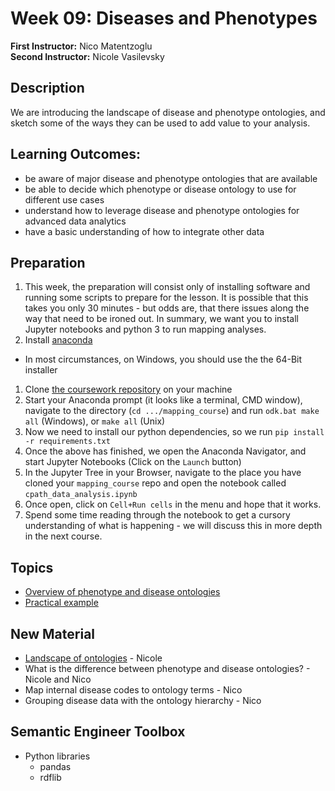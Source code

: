 # Week 09: Diseases and Phenotypes

**First Instructor:** Nico Matentzoglu  
**Second Instructor:** Nicole Vasilevsky

## Description

We are introducing the landscape of disease and phenotype ontologies, and sketch some of the ways they can be used to add value to your analysis.

## Learning Outcomes:

- be aware of major disease and phenotype ontologies that are available
- be able to decide which phenotype or disease ontology to use for different use cases
- understand how to leverage disease and phenotype ontologies for advanced data analytics
- have a basic understanding of how to integrate other data

## Preparation

1. This week, the preparation will consist only of installing software and running some scripts to prepare for the lesson. It is possible that this takes you only 30 minutes - but odds are, that there issues along the way that need to be ironed out. In summary, we want you to install Jupyter notebooks and python 3 to run mapping analyses.
1. Install [anaconda](https://docs.anaconda.com/anaconda/install/windows/)

- In most circumstances, on Windows, you should use the the 64-Bit installer

1. Clone [the coursework repository](https://github.com/cpathtutorial/mapping_course) on your machine
1. Start your Anaconda prompt (it looks like a terminal, CMD window), navigate to the directory (`cd .../mapping_course`) and run `odk.bat make all` (Windows), or `make all` (Unix)
1. Now we need to install our python dependencies, so we run `pip install -r requirements.txt`
1. Once the above has finished, we open the Anaconda Navigator, and start Jupyter Notebooks (Click on the `Launch` button)
1. In the Jupyter Tree in your Browser, navigate to the place you have cloned your `mapping_course` repo and open the notebook called `cpath_data_analysis.ipynb`
1. Once open, click on `Cell+Run cells` in the menu and hope that it works.
1. Spend some time reading through the notebook to get a cursory understanding of what is happening - we will discuss this in more depth in the next course.

## Topics

- [Overview of phenotype and disease ontologies](ontologylandscape.md)
- [Practical example](example.md)

## New Material

- [Landscape of ontologies](ontologylandscape.md) - Nicole
- What is the difference between phenotype and disease ontologies? - Nicole and Nico
- Map internal disease codes to ontology terms - Nico
- Grouping disease data with the ontology hierarchy - Nico

## Semantic Engineer Toolbox

- Python libraries
  - pandas
  - rdflib
